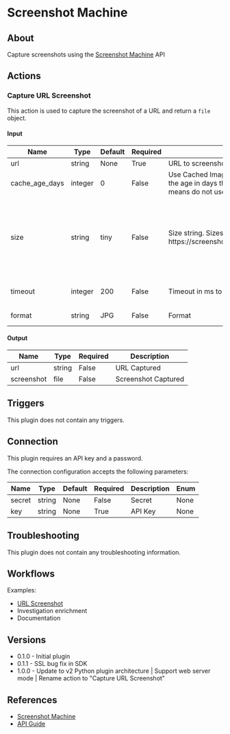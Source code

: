 
# Screenshot Machine

## About

Capture screenshots using the [Screenshot Machine](https://screenshotmachine.com/) API

## Actions

### Capture URL Screenshot

This action is used to capture the screenshot of a URL and return a `file` object.

#### Input

|Name|Type|Default|Required|Description|Enum|
|----|----|-------|--------|-----------|----|
|url|string|None|True|URL to screenshot|None|
|cache_age_days|integer|0|False|Use Cached Image From X days ago. Enter in the age in days that will be accepted. 0 means do not use cache|[0, 1, 2, 3, 4, 5, 6, 7, 8, 9, 10, 11, 12, 13, 14]|
|size|string|tiny|False|Size string. Sizes are listed here\: https\://screenshotmachine.com/apiguide.php|['tiny', 'small', 'seminormal', 'normal', 'medium', 'large', 'extra_large', 'full', 'mobile_normal', 'mobile_full']|
|timeout|integer|200|False|Timeout in ms to wait for capture|[0, 200, 400, 600, 800, 1000]|
|format|string|JPG|False|Format|['JPG', 'PNG', 'GIF']|

#### Output

|Name|Type|Required|Description|
|----|----|--------|-----------|
|url|string|False|URL Captured|
|screenshot|file|False|Screenshot Captured|

## Triggers

This plugin does not contain any triggers.

## Connection

This plugin requires an API key and a password.

The connection configuration accepts the following parameters:

|Name|Type|Default|Required|Description|Enum|
|----|----|-------|--------|-----------|----|
|secret|string|None|False|Secret|None|
|key|string|None|True|API Key|None|

## Troubleshooting

This plugin does not contain any troubleshooting information.

## Workflows

Examples:

* [URL Screenshot](https://market.komand.com/snippets/ross/url-screenshot/1.0.0)
* Investigation enrichment
* Documentation

## Versions

* 0.1.0 - Initial plugin
* 0.1.1 - SSL bug fix in SDK
* 1.0.0 - Update to v2 Python plugin architecture | Support web server mode | Rename action to "Capture URL Screenshot"

## References

* [Screenshot Machine](https://screenshotmachine.com/)
* [API Guide](https://screenshotmachine.com/apiguide.php)
